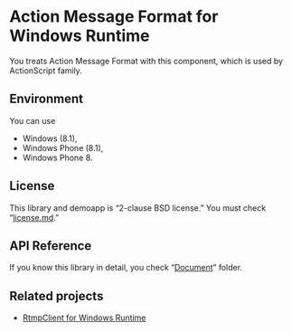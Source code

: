 # Action Message Format for Windows Runtime
You treats Action Message Format with this component, which is used by ActionScript family.

## Environment
You can use

- Windows (8.1),
- Windows Phone (8.1),
- Windows Phone 8.

## License
This library and demoapp is “2-clause BSD license.”
You must check “[license.md](./license.md).”

## API Reference
If you know this library in detail, you check “[Document](./Document/)” folder.

## Related projects
- [RtmpClient for Windows Runtime](//github.com/mntone/RtmpClient)